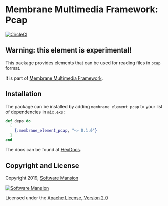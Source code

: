 # Membrane Multimedia Framework: Pcap

[![CircleCI](https://circleci.com/gh/membraneframework/membrane-element-pcap.svg?style=svg)](https://circleci.com/gh/membraneframework/membrane-element-pcap)

## Warning: this element is experimental!

This package provides elements that can be used for reading files in `pcap` format.

It is part of [Membrane Multimedia Framework](https://membraneframework.org).

## Installation

The package can be installed by adding `membrane_element_pcap` to your list of dependencies in `mix.exs`:

```elixir
def deps do
  [
    {:membrane_element_pcap, "~> 0.1.0"}
  ]
end
```

The docs can be found at [HexDocs](https://hexdocs.pm/membrane_element_pcap).

## Copyright and License

Copyright 2019, [Software Mansion](https://swmansion.com/?utm_source=git&utm_medium=readme&utm_campaign=membrane)

[![Software Mansion](https://logo.swmansion.com/logo?color=white&variant=desktop&width=200&tag=membrane-github)](https://swmansion.com/?utm_source=git&utm_medium=readme&utm_campaign=membrane)

Licensed under the [Apache License, Version 2.0](LICENSE)
